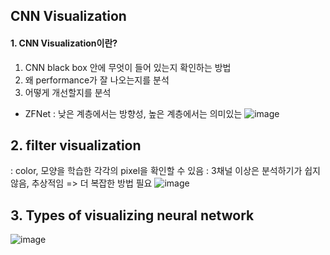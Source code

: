 ## CNN Visualization

#### 1. CNN Visualization이란? 
1) CNN black box 안에 무엇이 들어 있는지 확인하는 방법  
2) 왜 performance가 잘 나오는지를 분석  
3) 어떻게 개선할지를 분석  


- ZFNet 
: 낮은 계층에서는 방향성, 높은 계층에서는 의미있는
![image](https://user-images.githubusercontent.com/51853700/133009347-cb14e792-d140-4a49-9d5d-f831d1682e3b.png)

## 2. filter visualization
: color, 모양을 학습한 각각의 pixel을 확인할 수 있음 
: 3채널 이상은 분석하기가 쉽지 않음, 추상적임 => 더 복잡한 방법 필요 
![image](https://user-images.githubusercontent.com/51853700/133021856-a39952e6-0e39-4f88-a1b2-d168f558f77e.png)



## 3. Types of visualizing neural network
![image](https://user-images.githubusercontent.com/51853700/133030674-345763aa-6c27-4bf1-bce2-ee67787db2dc.png)

